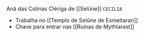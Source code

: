Anã das Colinas
Clériga de [[Selûne]]
`CECILIA`

- Trabalha no [[Templo de Selûne de Esmeltaran]]
- Chave para entrar nas [[Ruínas de Mythlarast]]